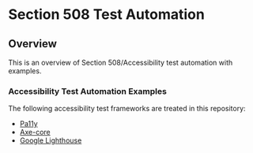 # Section 508 Test Automation
## Overview
This is an overview of Section 508/Accessibility test automation with examples.
### Accessibility Test Automation Examples
The following accessibility test frameworks are treated in this repository:
* [Pa11y](https://github.com/akingkci/508-Test-Automation/tree/master/examples/pa11y)
* [Axe-core](https://github.com/akingkci/508-Test-Automation/tree/master/examples/axe-core)
* [Google Lighthouse](https://github.com/akingkci/508-Test-Automation/tree/master/examples/lighthouse)
